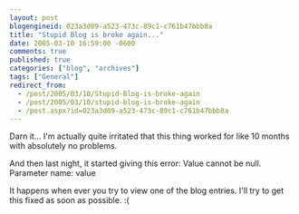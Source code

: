 ```yaml
---
layout: post
blogengineid: 023a3d09-a523-473c-89c1-c761b47bbb8a
title: "Stupid Blog is broke again..."
date: 2005-03-10 16:59:00 -0600
comments: true
published: true
categories: ["blog", "archives"]
tags: ["General"]
redirect_from: 
  - /post/2005/03/10/Stupid-Blog-is-broke-again
  - /post/2005/03/10/stupid-blog-is-broke-again
  - /post.aspx?id=023a3d09-a523-473c-89c1-c761b47bbb8a
---
```

<!-- more -->

Darn it... I'm actually quite irritated that this thing worked for like 10 months with absolutely no problems.

And then last night, it started giving this error: Value cannot be null. Parameter name: value

It happens when ever you try to view one of the blog entries. I'll try to get this fixed as soon as possible. :(

 
